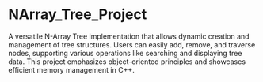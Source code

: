 # NArray_Tree_Project
A versatile N-Array Tree implementation that allows dynamic creation and management of tree structures. Users can easily add, remove, and traverse nodes, supporting various operations like searching and displaying tree data. This project emphasizes object-oriented principles and showcases efficient memory management in C++.
